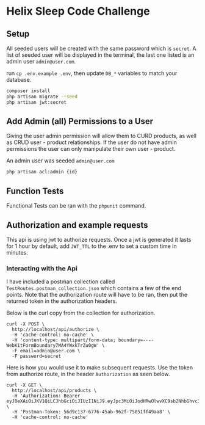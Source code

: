 # Helix Sleep Code Challenge
## Setup
All seeded users will be created with the same password which is `secret`. A list of seeded user will be displayed in the terminal, 
the last one listed is an admin user `admin@user.com`.

run `cp .env.example .env`, then update `DB_*` variables to match your database.

```bash
composer install
php artisan migrate --seed
php artisan jwt:secret
```

## Add Admin (all) Permissions to a User
Giving the user admin permission will allow them to CURD products, as well as CRUD user - product relationships.
If the user do not have admin permissions the user can only manipulate their own user - product.

An admin user was seeded `admin@user.com`

```bash
php artisan acl:admin {id}
``` 

## Function Tests
 Functional Tests can be ran with the `phpunit` command.
 
## Authorization and example requests
This api is using jwt to authorize requests. Once a jwt is generated it lasts for 1 hour by default, add `JWT_TTL` 
to the .env to set a custom time in minutes.


### Interacting with the Api
I have included a postman collection called `TestRoutes.postman_collection.json` which contains a few of the end points.
Note that the authorization route will have to be ran, then put the returned token in the authorization headers.

Below is the curl copy from the collection for authorization.

```
curl -X POST \
  http://localhost/api/authorize \
  -H 'cache-control: no-cache' \
  -H 'content-type: multipart/form-data; boundary=----WebKitFormBoundary7MA4YWxkTrZu0gW' \
  -F email=admin@user.com \
  -F password=secret
```

Here is how you would use it to make subsequent requests. Use the token from authorize route, in the header `Authorization` as seen below.

```
curl -X GET \
  http://localhost/api/products \
  -H 'Authorization: Bearer eyJ0eXAiOiJKV1QiLCJhbGciOiJIUzI1NiJ9.eyJpc3MiOiJodHRwOlwvXC9sb2NhbGhvc3RcL2FwaVwvYXV0aG9yaXplIiwiaWF0IjoxNTYzMDY3NjE2LCJleHAiOjE1NjMwNzEyMTYsIm5iZiI6MTU2MzA2NzYxNiwianRpIjoiaWRiV25iTkdXVE5lMFQ2ayIsInN1YiI6NiwicHJ2IjoiODdlMGFmMWVmOWZkMTU4MTJmZGVjOTcxNTNhMTRlMGIwNDc1NDZhYSJ9.LA4P2Csx5rcRVTpN6htVd17G0H1f6iqvZXYrYCX6_f4' \
  -H 'Postman-Token: 56d9c137-6776-45ab-962f-75051ff49aa8' \
  -H 'cache-control: no-cache'
```
